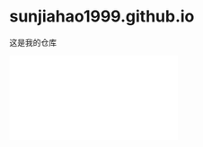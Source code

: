 # sunjiahao1999.github.io
这是我的仓库
<iframe src="//player.bilibili.com/player.html?aid=758024432&bvid=BV1D64y127bW&cid=337189449&page=1" scrolling="no" border="0" frameborder="no" framespacing="0" allowfullscreen="true"> </iframe>
